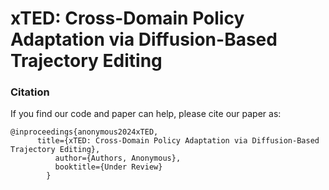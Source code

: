 # xTED: Cross-Domain Policy Adaptation via Diffusion-Based Trajectory Editing

### Citation

If you find our code and paper can help, please cite our paper as:

```
@inproceedings{anonymous2024xTED,
	  title={xTED: Cross-Domain Policy Adaptation via Diffusion-Based Trajectory Editing},
          author={Authors, Anonymous},
          booktitle={Under Review}
        }
```
